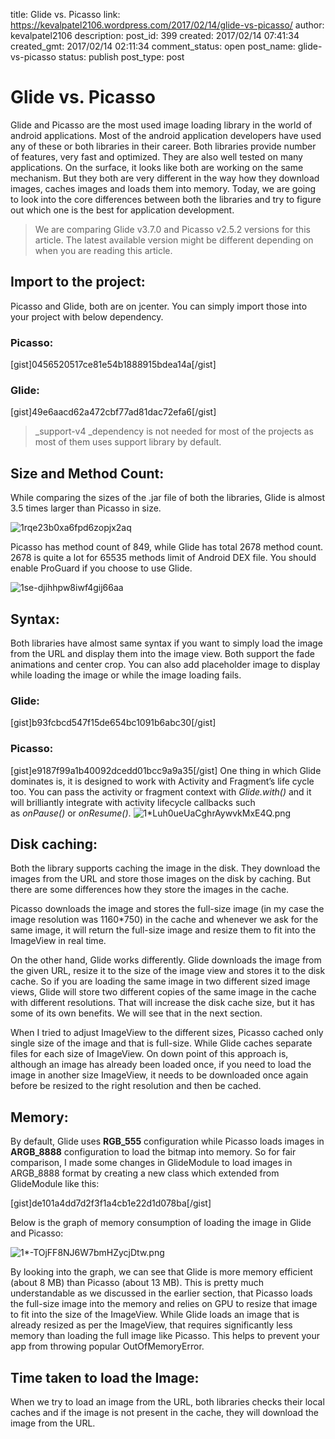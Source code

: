 title: Glide vs. Picasso
link: https://kevalpatel2106.wordpress.com/2017/02/14/glide-vs-picasso/
author: kevalpatel2106
description: 
post_id: 399
created: 2017/02/14 07:41:34
created_gmt: 2017/02/14 02:11:34
comment_status: open
post_name: glide-vs-picasso
status: publish
post_type: post

# Glide vs. Picasso

Glide and Picasso are the most used image loading library in the world of android applications. Most of the android application developers have used any of these or both libraries in their career. Both libraries provide number of features, very fast and optimized. They are also well tested on many applications. On the surface, it looks like both are working on the same mechanism. But they both are very different in the way how they download images, caches images and loads them into memory. Today, we are going to look into the core differences between both the libraries and try to figure out which one is the best for application development. 

> We are comparing Glide v3.7.0 and Picasso v2.5.2 versions for this article. The latest available version might be different depending on when you are reading this article.

## Import to the project:

Picasso and Glide, both are on jcenter. You can simply import those into your project with below dependency.

### Picasso:

[gist]0456520517ce81e54b1888915bdea14a[/gist]

### Glide:

[gist]49e6aacd62a472cbf77ad81dac72efa6[/gist]

> _support-v4 _dependency is not needed for most of the projects as most of them uses support library by default.

## Size and Method Count:

While comparing the sizes of the .jar file of both the libraries, Glide is almost 3.5 times larger than Picasso in size.

![1rqe23b0xa6fpd6zopjx2aq](https://kevalpatel2106.files.wordpress.com/2017/02/1rqe23b0xa6fpd6zopjx2aq.png)

Picasso has method count of 849, while Glide has total 2678 method count. 2678 is quite a lot for 65535 methods limit of Android DEX file. You should enable ProGuard if you choose to use Glide.

![1se-djihhpw8iwf4gij66aa](https://kevalpatel2106.files.wordpress.com/2017/02/1se-djihhpw8iwf4gij66aa.png)

## Syntax:

Both libraries have almost same syntax if you want to simply load the image from the URL and display them into the image view. Both support the fade animations and center crop. You can also add placeholder image to display while loading the image or while the image loading fails.

### Glide:

[gist]b93fcbcd547f15de654bc1091b6abc30[/gist] 

### Picasso:

[gist]e9187f99a1b40092dcedd01bcc9a9a35[/gist] One thing in which Glide dominates is, it is designed to work with Activity and Fragment’s life cycle too. You can pass the activity or fragment context with _Glide.with()_ and it will brilliantly integrate with activity lifecycle callbacks such as _onPause()_ or _onResume()_. ![1*Luh0ueUaCghrAywvkMxE4Q.png](https://kevalpatel2106.files.wordpress.com/2017/02/1luh0ueuacghraywvkmxe4q.png)

## Disk caching:

Both the library supports caching the image in the disk. They download the images from the URL and store those images on the disk by caching. But there are some differences how they store the images in the cache.

Picasso downloads the image and stores the full-size image (in my case the image resolution was 1160*750) in the cache and whenever we ask for the same image, it will return the full-size image and resize them to fit into the ImageView in real time.

On the other hand, Glide works differently. Glide downloads the image from the given URL, resize it to the size of the image view and stores it to the disk cache. So if you are loading the same image in two different sized image views, Glide will store two different copies of the same image in the cache with different resolutions. That will increase the disk cache size, but it has some of its own benefits. We will see that in the next section.

When I tried to adjust ImageView to the different sizes, Picasso cached only single size of the image and that is full-size. While Glide caches separate files for each size of ImageView. On down point of this approach is, although an image has already been loaded once, if you need to load the image in another size ImageView, it needs to be downloaded once again before be resized to the right resolution and then be cached.

## Memory:

By default, Glide uses **RGB_555** configuration while Picasso loads images in **ARGB_8888** configuration to load the bitmap into memory. So for fair comparison, I made some changes in GlideModule to load images in ARGB_8888 format by creating a new class which extended from GlideModule like this:

[gist]de101a4dd7d2f3f1a4cb1e22d1d078ba[/gist]

Below is the graph of memory consumption of loading the image in Glide and Picasso:

![1*-TOjFF8NJ6W7bmHZycjDtw.png](https://kevalpatel2106.files.wordpress.com/2017/02/1-tojff8nj6w7bmhzycjdtw.png)

By looking into the graph, we can see that Glide is more memory efficient (about 8 MB) than Picasso (about 13 MB). This is pretty much understandable as we discussed in the earlier section, that Picasso loads the full-size image into the memory and relies on GPU to resize that image to fit into the size of the ImageView. While Glide loads an image that is already resized as per the ImageView, that requires significantly less memory than loading the full image like Picasso. This helps to prevent your app from throwing popular OutOfMemoryError.

## Time taken to load the Image:

When we try to load an image from the URL, both libraries checks their local caches and if the image is not present in the cache, they will download the image from the URL.